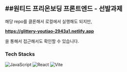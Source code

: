 ## ##원티드 프리온보딩 프론트엔드 - 선발과제

해당 repo를 클론해서 로컬에서 실행해도 되지만,

**https://glittery-youtiao-2943a1.netlify.app**

을 통해서 접근해서도 확인할 수 있습니다.

### Tech Stacks

<!-- JavaScript -->
<img alt="JavaScript" src ="https://img.shields.io/badge/JavaScript-F7DF1E.svg?&style=for-the-badge&logo=JavaScript&logoColor=black"/>
<!-- React -->
<img alt="React" src ="https://img.shields.io/badge/React-61DAFB.svg?&style=for-the-badge&logo=React&logoColor=black"/>
<!-- Styled Components -->
<img alt="Vite" src ="https://img.shields.io/badge/styledcomponents-DB7093.svg?&style=for-the-badge&logo=styledcomponents&logoColor=white"/>
